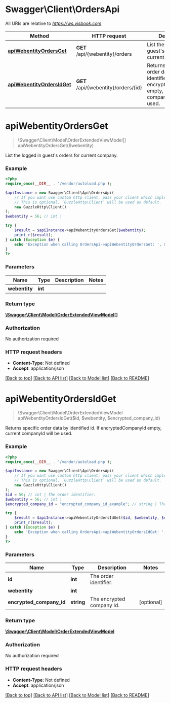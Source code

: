 # Swagger\Client\OrdersApi

All URIs are relative to *https://ws.visbook.com*

Method | HTTP request | Description
------------- | ------------- | -------------
[**apiWebentityOrdersGet**](OrdersApi.md#apiwebentityordersget) | **GET** /api/{webentity}/orders | List the logged in guest&#x27;s orders for current company.
[**apiWebentityOrdersIdGet**](OrdersApi.md#apiwebentityordersidget) | **GET** /api/{webentity}/orders/{id} | Returns specific order data by identified id.              If encryptedCompanyId empty, current companyId will be used.

# **apiWebentityOrdersGet**
> \Swagger\Client\Model\OrderExtendedViewModel[] apiWebentityOrdersGet($webentity)

List the logged in guest's orders for current company.

### Example
```php
<?php
require_once(__DIR__ . '/vendor/autoload.php');

$apiInstance = new Swagger\Client\Api\OrdersApi(
    // If you want use custom http client, pass your client which implements `GuzzleHttp\ClientInterface`.
    // This is optional, `GuzzleHttp\Client` will be used as default.
    new GuzzleHttp\Client()
);
$webentity = 56; // int | 

try {
    $result = $apiInstance->apiWebentityOrdersGet($webentity);
    print_r($result);
} catch (Exception $e) {
    echo 'Exception when calling OrdersApi->apiWebentityOrdersGet: ', $e->getMessage(), PHP_EOL;
}
?>
```

### Parameters

Name | Type | Description  | Notes
------------- | ------------- | ------------- | -------------
 **webentity** | **int**|  |

### Return type

[**\Swagger\Client\Model\OrderExtendedViewModel[]**](../Model/OrderExtendedViewModel.md)

### Authorization

No authorization required

### HTTP request headers

 - **Content-Type**: Not defined
 - **Accept**: application/json

[[Back to top]](#) [[Back to API list]](../../README.md#documentation-for-api-endpoints) [[Back to Model list]](../../README.md#documentation-for-models) [[Back to README]](../../README.md)

# **apiWebentityOrdersIdGet**
> \Swagger\Client\Model\OrderExtendedViewModel apiWebentityOrdersIdGet($id, $webentity, $encrypted_company_id)

Returns specific order data by identified id.              If encryptedCompanyId empty, current companyId will be used.

### Example
```php
<?php
require_once(__DIR__ . '/vendor/autoload.php');

$apiInstance = new Swagger\Client\Api\OrdersApi(
    // If you want use custom http client, pass your client which implements `GuzzleHttp\ClientInterface`.
    // This is optional, `GuzzleHttp\Client` will be used as default.
    new GuzzleHttp\Client()
);
$id = 56; // int | The order identifier.
$webentity = 56; // int | 
$encrypted_company_id = "encrypted_company_id_example"; // string | The encrypted company Id.

try {
    $result = $apiInstance->apiWebentityOrdersIdGet($id, $webentity, $encrypted_company_id);
    print_r($result);
} catch (Exception $e) {
    echo 'Exception when calling OrdersApi->apiWebentityOrdersIdGet: ', $e->getMessage(), PHP_EOL;
}
?>
```

### Parameters

Name | Type | Description  | Notes
------------- | ------------- | ------------- | -------------
 **id** | **int**| The order identifier. |
 **webentity** | **int**|  |
 **encrypted_company_id** | **string**| The encrypted company Id. | [optional]

### Return type

[**\Swagger\Client\Model\OrderExtendedViewModel**](../Model/OrderExtendedViewModel.md)

### Authorization

No authorization required

### HTTP request headers

 - **Content-Type**: Not defined
 - **Accept**: application/json

[[Back to top]](#) [[Back to API list]](../../README.md#documentation-for-api-endpoints) [[Back to Model list]](../../README.md#documentation-for-models) [[Back to README]](../../README.md)

